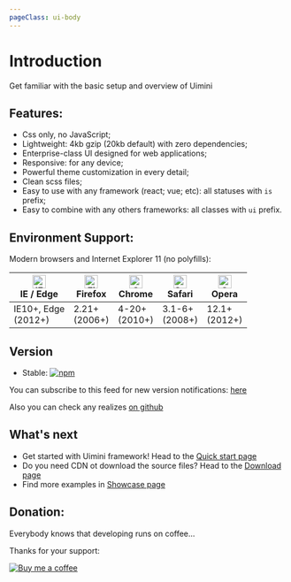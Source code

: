 ```yaml
---
pageClass: ui-body
---
```


# Introduction

Get familiar with the basic setup and overview of Uimini

## Features:

- Css only, no JavaScript;
- Lightweight: 4kb gzip (20kb default) with zero dependencies;
- Enterprise-class UI designed for web applications;
- Responsive: for any device;
- Powerful theme customization in every detail;
- Clean scss files;
- Easy to use with any framework (react; vue; etc): all statuses with `is` prefix;
- Easy to combine with any others frameworks: all classes with `ui` prefix.

## Environment Support:

Modern browsers and Internet Explorer 11 (no polyfills):

| <img src="https://raw.githubusercontent.com/alrra/browser-logos/master/src/edge/edge_48x48.png" alt="IE / Edge" width="24px" height="24px" /></br>IE / Edge | <img src="https://raw.githubusercontent.com/alrra/browser-logos/master/src/firefox/firefox_48x48.png" alt="Firefox" width="24px" height="24px" /></br>Firefox | <img src="https://raw.githubusercontent.com/alrra/browser-logos/master/src/chrome/chrome_48x48.png" alt="Chrome" width="24px" height="24px" /></br>Chrome | <img src="https://raw.githubusercontent.com/alrra/browser-logos/master/src/safari/safari_48x48.png" alt="Safari" width="24px" height="24px" /></br>Safari | <img src="https://raw.githubusercontent.com/alrra/browser-logos/master/src/opera/opera_48x48.png" alt="Opera" width="24px" height="24px" /></br>Opera |
| ----------------------------------------------------------------------------------------------------------------------------------------------------------- | ------------------------------------------------------------------------------------------------------------------------------------------------------------- | --------------------------------------------------------------------------------------------------------------------------------------------------------- | --------------------------------------------------------------------------------------------------------------------------------------------------------- | ----------------------------------------------------------------------------------------------------------------------------------------------------- |
| IE10+, Edge<br/> (2012+)                                                                                                                                    | 2.21+<br/>(2006+)                                                                                                                                             | 4-20+<br/>(2010+)                                                                                                                                         | 3.1-6+<br/>(2008+)                                                                                                                                        | 12.1+<br/>(2012+)                                                                                                                                     |

## Version

- Stable: [![npm](https://img.shields.io/npm/v/uimini.svg?style=flat-square)](https://www.npmjs.com/package/uimini)

You can subscribe to this feed for new version notifications: [here](https://github.com/uimini/uimini/releases.atom)

Also you can check any realizes [on github](https://github.com/uimini/uimini/releases)

## What's next

- Get started with Uimini framework! Head to the [Quick start page](/docs/quick-start)
- Do you need CDN ot download the source files? Head to the [Download page](/docs/download)
- Find more examples in [Showcase page](http://localhost:8080/docs/docs/showcase.html)

## Donation:

Everybody knows that developing runs on coffee...

Thanks for your support:

[![Buy me a coffee][buymeacoffee-shield]][buymeacoffee]


<!-- ## Installation

We recommend using npm or yarn to install, it not only makes development easier, but also allow you to take advantage of the rich ecosystem of Javascript packages and tooling.

```bash
npm install uimini
```

```bash
yarn add uimini
```

Do you need CDN ot download the source files? Head to the [downloads page](/docs/download.html).

## Usage

**With webpack**: make import of uimini from `node_modules` inside main entry of webpack (usually it's `app.js`):

```js
// Default import uimini:
import 'uimini'
```

See more on [quick start page](/docs/quick-start.html). -->

[buymeacoffee-shield]: https://www.buymeacoffee.com/assets/img/guidelines/download-assets-sm-2.svg
[buymeacoffee]: https://www.buymeacoffee.com/vedegis
